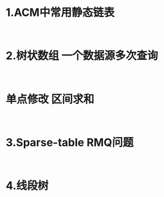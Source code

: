 1.ACM中常用静态链表
=====
<br>2.树状数组 一个数据源多次查询
====
<br>单点修改 区间求和
====
<br>3.Sparse-table RMQ问题
====
<br>4.线段树
====
<br>
<br>
